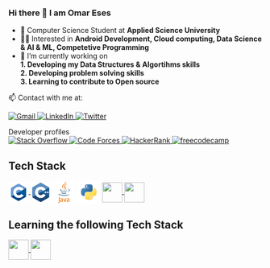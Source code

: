 ### Hi there 👋 I am Omar Eses
- 🏫 Computer Science Student at **Applied Science University**
- 👨‍💻 Interested in **Android Development, Cloud computing, Data Science & AI & ML, Competetive Programming**
- 🔭 I’m currently working on<br>
  **1. Developing my Data Structures & Algortihms skills**<br>
  **2. Developing problem solving skills**<br>
  **3. Learning to contribute to Open source**

📫 Contact with me at: 
<p>
  <a href = "mailto: esesomar01@gmail.com" target="_blank">
    <img alt="Gmail" src="https://img.shields.io/badge/Gmail-D14836?style=for-the-badge&logo=gmail&logoColor=white"/>
  </a>
  <a href="https://www.linkedin.com/in/omar-eses-b68b151a9/" target="_blank">
    <img alt="LinkedIn" src="https://img.shields.io/badge/LinkedIn-0077B5?style=for-the-badge&logo=linkedin&logoColor=white"/>
  </a>
  <a href="https://twitter.com/EsesOmar1" target="_blank">
    <img alt="Twitter" src="https://img.shields.io/badge/Twitter-1DA1F2?style=for-the-badge&logo=twitter&logoColor=white"/>
  </a>
  
</p>
<p> Developer profiles <br>
  <a href="https://stackoverflow.com/users/13444692/omar-eses">
    <img alt="Stack Overflow" src="https://img.shields.io/badge/-Stackoverflow-FE7A16?style=for-the-badge&logo=stack-overflow&logoColor=white"/>
  </a>
  <a href="https://codeforces.com/profile/esom_01">
    <img alt="Code Forces" src="https://img.shields.io/badge/Codeforces-445f9d?style=for-the-badge&logo=Codeforces&logoColor=white"/>
  </a>
 <a href="https://www.hackerrank.com/esesomar01">
    <img alt="HackerRank" src="https://img.shields.io/badge/-Hackerrank-2EC866?style=for-the-badge&logo=HackerRank&logoColor=white"/>
 </a>
  <a href="https://www.freecodecamp.org/omar_01">
    <img alt="freecodecamp" src="https://img.shields.io/badge/free%20code%20camp-27273D?style=for-the-badge&logo=freecodecamp&logoColor=white"/>
  </a>
</p>
<p>
  <h2>Tech Stack</h2>
  <a href="https://www.cprogramming.com/" target="_blank">
   <img align="center" src="https://raw.githubusercontent.com/github/explore/f3e22f0dca2be955676bc70d6214b95b13354ee8/topics/c/c.png" width="40" height="40"/>
  </a>
  <a href="https://www.cprogramming.com/" target="_blank"><img align="center" src="https://raw.githubusercontent.com/github/explore/180320cffc25f4ed1bbdfd33d4db3a66eeeeb358/topics/cpp/cpp.png" width="40" height="40"/></a>
  <a href="java.com" target="_blank"><img align="center" src="https://raw.githubusercontent.com/github/explore/5b3600551e122a3277c2c5368af2ad5725ffa9a1/topics/java/java.png" width="45" height="45"/></a>
  <a href="https://www.python.org/" target="_blank"><img align="center" src="https://raw.githubusercontent.com/github/explore/80688e429a7d4ef2fca1e82350fe8e3517d3494d/topics/python/python.png" width="45" height="45"/></a>
  <a href="https://www.dart.dev/" target="_blank">
   <img align="center" src="https://dart.dev/assets/shared/dart/icon/64.png" width="40" height="40"/>
  </a>
  <a href="https://www.flutter.dev/" target="_blank">
   <img align="center" src="https://storage.googleapis.com/cms-storage-bucket/4fd0db61df0567c0f352.png" width="40" height="40"/>
  </a>
<!--   <a href="https://www.javascript.com/" target="_blank"><img align="center" src="https://raw.githubusercontent.com/github/explore/80688e429a7d4ef2fca1e82350fe8e3517d3494d/topics/javascript/javascript.png" width="40" height="40"/></a> -->
</p>
<p>
  <h2>Learning the following Tech Stack</h2>
  <a href="https://www.android.com/" target="_blank">
   <img align="center" src="https://www.android.com/static/images/fav/favicon.ico" width="40" height="40"/>
  </a>
  <a href="https://azure.microsoft.com/en-us/" target="_blank">
   <img align="center" src="https://upload.wikimedia.org/wikipedia/commons/a/a8/Microsoft_Azure_Logo.svg" width="40" height="40"/>
  </a>
<!--   <a href="https://www.dart.dev/" target="_blank">
   <img align="center" src="https://dart.dev/assets/shared/dart/icon/64.png" width="40" height="40"/>
  </a>
  <a href="https://www.flutter.dev/" target="_blank">
   <img align="center" src="https://storage.googleapis.com/cms-storage-bucket/4fd0db61df0567c0f352.png" width="40" height="40"/>
  </a>
  <a href="https://firebase.google.com/" target="_blank">
   <img align="center" src="https://www.gstatic.com/devrel-devsite/prod/v93aa752e9f55c4cc8215e0e532a81ea927c78afc7539799b3f76c27a68eb319c/firebase/images/favicon.png" width="40" height="40"/>
  </a> -->
</p>
<!--**Omar-Eses/Omar-Eses** is a ✨ _special_ ✨ repository because its `README.md` (this file) appears on your GitHub profile.-->
